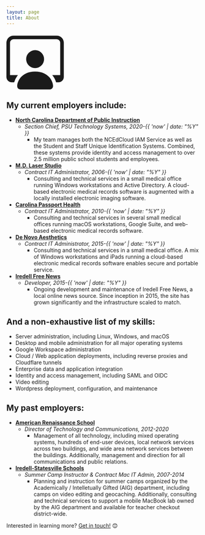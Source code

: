 ```yaml
---
layout: page
title: About
---
```

<div class="float-end m-2 d-none d-md-block"><svg xmlns="http://www.w3.org/2000/svg" width="150" height="150" fill="currentColor" class="bi bi-person-workspace" viewBox="0 0 16 16">
  <path d="M4 16s-1 0-1-1 1-4 5-4 5 3 5 4-1 1-1 1zm4-5.95a2.5 2.5 0 1 0 0-5 2.5 2.5 0 0 0 0 5"/>
  <path d="M2 1a2 2 0 0 0-2 2v9.5A1.5 1.5 0 0 0 1.5 14h.653a5.4 5.4 0 0 1 1.066-2H1V3a1 1 0 0 1 1-1h12a1 1 0 0 1 1 1v9h-2.219c.554.654.89 1.373 1.066 2h.653a1.5 1.5 0 0 0 1.5-1.5V3a2 2 0 0 0-2-2z"/>
</svg></div>

## My current employers include:

- **[North Carolina Department of Public Instruction](https://dpi.nc.gov)**
    - _Section Chief, PSU Technology Systems, 2020-{{ 'now' | date: "%Y" }}_
        - My team manages both the NCEdCloud IAM Service as well as the Student and Staff Unique Identification Systems. Combined, these systems provide identity and access management to over 2.5 million public school students and employees.
- **[M.D. Laser Studio](https://mdlaserstudio.com)**
    - _Contract IT Administrator, 2006-{{ 'now' | date: "%Y" }}_
        - Consulting and technical services in a small medical office running Windows workstations and Active Directory. A cloud-based electronic medical records software is augmented with a locally installed electronic imaging software.
- **[Carolina Passport Health](https://passporthealthnc.com)**
    - _Contract IT Administrator, 2010-{{ 'now' | date: "%Y" }}_
        - Consulting and technical services in several small medical offices running macOS workstations, Google Suite, and web-based electronic medical records software.
- **[De Novo Aesthetics](https://denovoaesthetics.com)**
    - _Contract IT Administrator, 2015-{{ 'now' | date: "%Y" }}_
        - Consulting and technical services in a small medical office. A mix of Windows workstations and iPads running a cloud-based electronic medical records software enables secure and portable service.
- **[Iredell Free News](https://iredellfreenews.com)**
    - _Developer, 2015-{{ 'now' | date: "%Y" }}_
        - Ongoing development and maintenance of Iredell Free News, a local online news source. Since inception in 2015, the site has grown significantly and the infrastructure scaled to match.

## And a non-exhaustive list of my skills:

- Server administration, including Linux, Windows, and macOS
- Desktop and mobile administration for all major operating systems
- Google Workspace administration
- Cloud / Web application deployments, including reverse proxies and Cloudflare tunnels
- Enterprise data and application integration
- Identity and access management, including SAML and OIDC
- Video editing
- Wordpress deployment, configuration, and maintenance

## My past employers:

- **[American Renaissance School](https://arsnc.org)**
    - _Director of Technology and Communications, 2012-2020_
        - Management of all technology, including mixed operating systems, hundreds of end-user devices, local network services across two buildings, and wide area network services between the buildings. Additionally, management and direction for all communications and public relations.
- **[Iredell-Statesville Schools](https://issnc.org)**
    - _Summer Camp Instructor & Contract Mac IT Admin, 2007-2014_
        - Planning and instruction for summer camps organized by the Academically / Intelletually Gifted (AIG) department, including camps on video editing and geocaching. Additionally, consulting and technical services to support a mobile MacBook lab owned by the AIG department and available for teacher checkout district-wide.

Interested in learning more? [Get in touch!](/contact) 😊